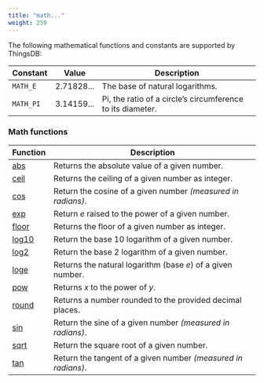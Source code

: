 ```yaml
---
title: "math..."
weight: 259
---
```


The following mathematical functions and constants are supported by ThingsDB:

Constant   | Value      |  Description
---------- | ---------- | -----------
`MATH_E`   | 2.71828... | The base of natural logarithms.
`MATH_PI`  | 3.14159... | Pi, the ratio of a circle’s circumference to its diameter.

### Math functions

Function           | Description
------------------ | -----------
[abs](./abs)       | Returns the absolute value of a given number.
[ceil](./ceil)     | Returns the ceiling of a given number as integer.
[cos](./cos)       | Return the cosine of a given number _(measured in radians)_.
[exp](./exp)       | Return _e_ raised to the power of a given number.
[floor](./floor)   | Returns the floor of a given number as integer.
[log10](./log10)   | Return the base 10 logarithm of a given number.
[log2](./log2)     | Return the base 2 logarithm of a given number.
[loge](./loge)     | Returns the natural logarithm (base _e_) of a given number.
[pow](./pow)       | Returns _x_ to the power of _y_.
[round](./round)   | Returns a number rounded to the provided decimal places.
[sin](./sin)       | Return the sine of a given number _(measured in radians)_.
[sqrt](./sqrt)     | Return the square root of a given number.
[tan](./tan)       | Return the tangent of a given number _(measured in radians)_.
